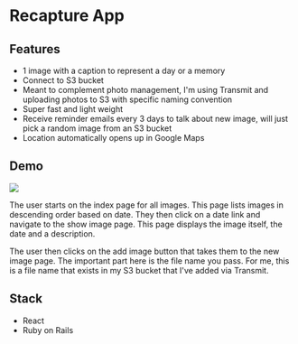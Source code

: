 # Recapture App

## Features

- 1 image with a caption to represent a day or a memory
- Connect to S3 bucket
- Meant to complement photo management, I'm using Transmit and uploading photos to S3 with specific naming convention
- Super fast and light weight
- Receive reminder emails every 3 days to talk about new image, will just pick a random image from an S3 bucket
- Location automatically opens up in Google Maps

## Demo

![](https://harrisons-shared-images.s3.ap-southeast-2.amazonaws.com/screen_cast_reapture_2.gif)

The user starts on the index page for all images. This page lists images in descending order based on date. They then click on a date link and navigate to the show image page. This page displays the image itself, the date and a description.

The user then clicks on the add image button that takes them to the new image page. The important part here is the file name you pass. For me, this is a file name that exists in my S3 bucket that I've added via Transmit.

## Stack

- React
- Ruby on Rails

